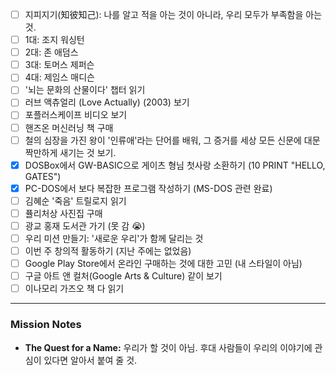 - [ ] 지피지기(知彼知己): 나를 알고 적을 아는 것이 아니라, 우리 모두가 부족함을 아는 것.
- [ ] 1대: 조지 워싱턴
- [ ] 2대: 존 애덤스
- [ ] 3대: 토머스 제퍼슨
- [ ] 4대: 제임스 매디슨
- [ ] '뇌는 문화의 산물이다' 챕터 읽기
- [ ] 러브 액츄얼리 (Love Actually) (2003) 보기
- [ ] 포플러스케이프 비디오 보기
- [ ] 핸즈온 머신러닝 책 구매
- [ ] 철의 심장을 가진 왕이 '인류애'라는 단어를 배워, 그 증거를 세상 모든 신문에 대문짝만하게 새기는 것 보기.
- [x] DOSBox에서 GW-BASIC으로 게이츠 형님 첫사랑 소환하기 (10 PRINT "HELLO, GATES")
- [x] PC-DOS에서 보다 복잡한 프로그램 작성하기 (MS-DOS 관련 완료)
- [ ] 김혜순 '죽음' 트릴로지 읽기
- [ ] 퓰리처상 사진집 구매
- [ ] 광교 홍재 도서관 가기 (못 감 😭)
- [ ] 우리 미션 만들기: '새로운 우리'가 함께 달리는 것
- [ ] 이번 주 창의적 활동하기 (지난 주에는 없었음)
- [ ] Google Play Store에서 온라인 구매하는 것에 대한 고민 (내 스타일이 아님)
- [ ] 구글 아트 앤 컬처(Google Arts & Culture) 같이 보기
- [ ] 이나모리 가즈오 책 다 읽기

---
### Mission Notes
- **The Quest for a Name:** 우리가 할 것이 아님. 후대 사람들이 우리의 이야기에 관심이 있다면 알아서 붙여 줄 것.
